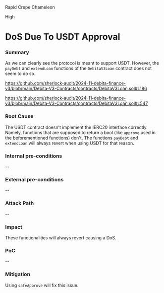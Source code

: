 Rapid Crepe Chameleon

High

# DoS Due To USDT Approval

 ### Summary

As we can clearly see the protocol is meant to support USDT. However, the `payDebt` and `extendLoan` functions of the `DebitaV3Loan` contract does not seem to do so.

https://github.com/sherlock-audit/2024-11-debita-finance-v3/blob/main/Debita-V3-Contracts/contracts/DebitaV3Loan.sol#L186

https://github.com/sherlock-audit/2024-11-debita-finance-v3/blob/main/Debita-V3-Contracts/contracts/DebitaV3Loan.sol#L547

### Root Cause

The USDT contract doesn't implement the IERC20 interface correctly. Namely, functions that are supposed to return a bool (like `approve` used in the beforementioned functions) don't. The functions `payDebt` and `extendLoan` will always revert when using USDT for that reason.

### Internal pre-conditions

--

### External pre-conditions

--

### Attack Path

--

### Impact

These functionalities will always revert causing a DoS.

### PoC

--

### Mitigation

Using `safeApprove` will fix this issue.